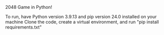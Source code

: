2048 Game in Python!

To run, have Python version 3.9.13 and pip version 24.0 installed on your machine
Clone the code, create a virtual environment, and run "pip install requirements.txt"
 
 

